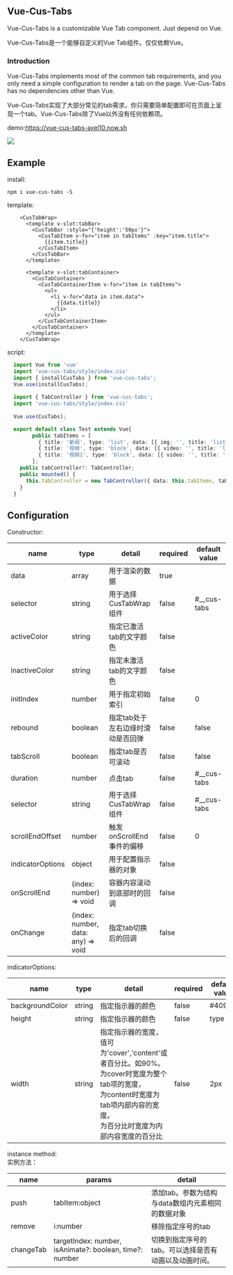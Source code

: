 <h2>
    Vue-Cus-Tabs
</h2>

<p>Vue-Cus-Tabs is a customizable Vue Tab component. Just depend on Vue.</p>

<p>Vue-Cus-Tabs是一个能够自定义的Vue Tab组件。仅仅依赖Vue。</p>

### Introduction

Vue-Cus-Tabs implements most of the common tab requirements, and you only need a simple configuration to render a tab on the page. Vue-Cus-Tabs has no dependencies other than Vue.   
   
Vue-Cus-Tabs实现了大部分常见的tab需求，你只需要简单配置即可在页面上呈现一个tab。Vue-Cus-Tabs除了Vue以外没有任何依赖项。   

demo:<a href="https://vue-cus-tabs-axel10.now.sh" target="_blank">https://vue-cus-tabs-axel10.now.sh</a>

<img src="http://tva1.sinaimg.cn/large/007X8olVly1g754skmf37g308c0c87wj.gif"/>

## Example
install:
```
npm i vue-cus-tabs -S
```
template:
```vue
    <CusTabWrap>
      <template v-slot:tabBar>
        <CusTabBar :style="{'height':'50px'}">
          <CusTabItem v-for="item in tabItems" :key="item.title">
            {{item.title}}
          </CusTabItem>
        </CusTabBar>
      </template>

      <template v-slot:tabContainer>
        <CusTabContainer>
          <CusTabContainerItem v-for="item in tabItems">
            <ul>
              <li v-for="data in item.data">
                {{data.title}}
              </li>
            </ul>
          </CusTabContainerItem>
        </CusTabContainer>
      </template>
    </CusTabWrap>
```
script:
```typescript
  import Vue from 'vue'
  import 'vue-cus-tabs/style/index.css'
  import { installCusTabs } from 'vue-cus-tabs';
  Vue.use(installCusTabs);
  
  import { TabController } from 'vue-cus-tabs';
  import 'vue-cus-tabs/style/index.css'
 
  Vue.use(CusTabs);

  export default class Test extends Vue{
        public tabItems = [
          { title: '新闻', type: 'list', data: [{ img: '', title: 'list item title' }] },
          { title: '视频', type: 'block', data: [{ video: '', title: 'list item title' }] },
          { title: '视频1', type: 'block', data: [{ video: '', title: 'list item title' }] },
        ];
    public tabController?: TabController;
    public mounted() {
      this.tabController = new TabController({ data: this.tabItems, tabScroll: true, initIndex: 1 });
    }
  }
```

## Configuration

Constructor:

| name | type | detail | required | default value |
| --- | --- | --- | --- | --- |
| data | array | 用于渲染的数据 | true |  | 
| selector | string | 用于选择CusTabWrap组件 | false | #__cus-tabs | 
| activeColor | string | 指定已激活tab的文字颜色 | false |  | 
| inactiveColor | string | 指定未激活tab的文字颜色 | false |  | 
| initIndex | number | 用于指定初始索引 | false | 0 | 
| rebound | boolean | 指定tab处于左右边缘时滑动是否回弹 | false | false | 
| tabScroll | boolean | 指定tab是否可滚动 | false | false | 
| duration | number | 点击tab | false | #__cus-tabs | 
| selector | string | 用于选择CusTabWrap组件 | false | #__cus-tabs | 
| scrollEndOffset | number | 触发onScrollEnd事件的偏移 | false | 0 | 
| indicatorOptions | object | 用于配置指示器的对象 | false |  | 
| onScrollEnd | (index: number) => void | 容器内容滚动到底部时的回调 | false |  | 
| onChange | (index: number, data: any) => void | 指定tab切换后的回调 | false |  | 

indicatorOptions:

| name | type | detail | required | default value |
| --- | --- | --- | --- | --- |
| backgroundColor | string | 指定指示器的颜色 | false | #409eff | 
| height | string | 指定指示器的颜色 | false | type | 
| width | string | 指定指示器的宽度，值可为'cover','content'或者百分比。如90%。<br/>为cover时宽度为整个tab项的宽度，<br/>为content时宽度为tab项内部内容的宽度。<br/>为百分比时宽度为内部内容宽度的百分比 | false | 2px | 

instance method:   
实例方法：   

| name | params | detail |
| --- | --- | --- |
| push | tabItem:object | 添加tab。参数为结构与data数组内元素相同的数据对象 |
| remove | i:number | 移除指定序号的tab |
| changeTab | targetIndex: number, isAnimate?: boolean, time?: number | 切换到指定序号的tab。可以选择是否有动画以及动画时间。 |
